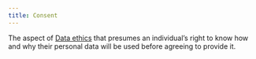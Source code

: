 ```yaml
---
title: Consent
---
```

The aspect of [Data ethics](danielesalvatore/project-management/project-execution/project-data/data-ethics.md) that presumes an individual’s right to know how and why
their personal data will be used before agreeing to provide it.